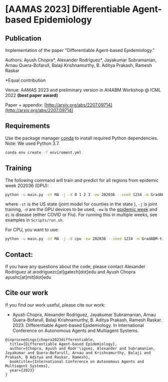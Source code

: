 # [AAMAS 2023] Differentiable Agent-based Epidemiology

## Publication

Implementation of the paper "Differentiable Agent-based Epidemiology."

Authors: Ayush Chopra*, Alexander Rodríguez*, Jayakumar Subramanian, Arnau Quera-Bofarull, Balaji Krishnamurthy, B. Aditya Prakash, Ramesh Raskar

*Equal contribution

Venue: AAMAS 2023 and preliminary version in AI4ABM Workshop @ ICML 2022 **(best paper award)**

Paper + appendix: [http://arxiv.org/abs/2207.09714](http://arxiv.org/abs/2207.09714)

## Requirements

Use the package manager [conda](https://docs.conda.io/en/latest/) to install required Python dependencies. Note: We used Python 3.7.

```bash
conda env create -f enviroment.yml
```

## Training

The following command will train and predict for all regions from epidemic week 202036 (GPU):

```bash
python -u main.py -st MA -j -d 0 1 2 3 -ew 202036 --seed 1234 -m GradABM-time-varying -di COVID
```

where `-st` is the US state (joint model for counties in the state ), `-j` is joint training, `-d` are the GPU devices to be used, `-ew` is the [epidemic week](https://epiweeks.readthedocs.io/en/stable/) and `di` is disease (either COVID or Flu).
For running this in multiple weeks, see examples in ```Scripts/run.sh```.

For CPU, you want to use:
```bash
python -u main.py -st MA -j -d cpu -ew 202036 --seed 1234 -m GradABM-time-varying -di COVID
```


## Contact:

If you have any questions about the code, please contact Alexander Rodriguez at arodriguezc[at]gatech[dot]edu and Ayush Chopra ayushc[at]mit[dot]edu 

## Cite our work
If you find our work useful, please cite our work:
- Ayush Chopra, Alexander Rodríguez, Jayakumar Subramanian, Arnau Quera-Bofarull, Balaji Krishnamurthy, B. Aditya Prakash, Ramesh Raskar. 2023. Differentiable Agent-based Epidemiology. In International Conference on Autonomous Agents and Multiagent Systems.

```
@inproceedings{chopra2023differentiable,
  title={Differentiable Agent-based Epidemiology},
  author={Chopra, Ayush and Rodr'\iguez, Alexander and Subramanian, Jayakumar and Quera-Bofarull, Arnau and Krishnamurthy, Balaji and Prakash, B Aditya and Raskar, Ramesh},
  booktitle={International Conference on Autonomous Agents and Multiagent Systems},
  year={2023}
}
